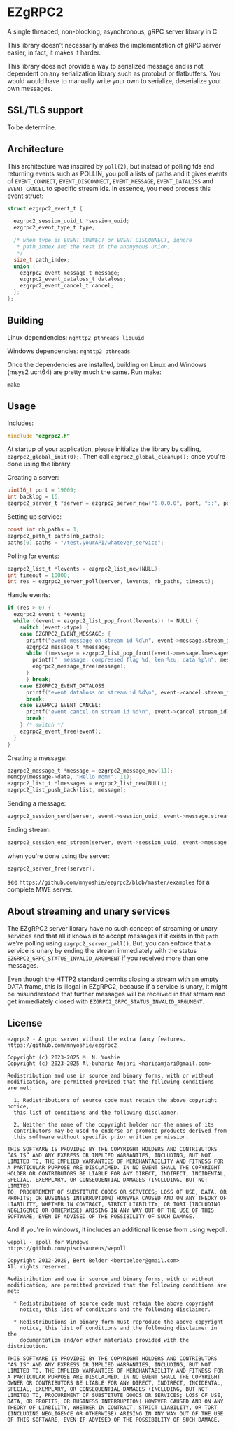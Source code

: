 # EZgRPC2

A single threaded, non-blocking, asynchronous, gRPC server library in C.

This library doesn't necessarily makes the implementation of gRPC server easier, in fact,
it makes it harder.

This library does not provide a way to serialized message and is not dependent on any serialization
library such as protobuf or flatbuffers. You would would have to manually write your own to
serialize, deserialize your own messages.

## SSL/TLS support

To be determine.

## Architecture

This architecture was inspired by `poll(2)`, but instead of polling fds
and returning events such as POLLIN, you poll a lists of paths and it
gives events of `EVENT_CONNECT`, `EVENT_DISCONNECT`, `EVENT_MESSAGE`,
`EVENT_DATALOSS` and `EVENT_CANCEL` to specific stream ids. In essence,
you need process this event struct:
```c
struct ezgrpc2_event_t {

  ezgrpc2_session_uuid_t *session_uuid;
  ezgrpc2_event_type_t type;

  /* when type is EVENT_CONNECT or EVENT_DISCONNECT, ignore
   * path_index and the rest in the anonymous union.
   */
  size_t path_index;
  union {
    ezgrpc2_event_message_t message;
    ezgrpc2_event_dataloss_t dataloss;
    ezgrpc2_event_cancel_t cancel;
  };
};
```

## Building

Linux dependencies: `nghttp2 pthreads libuuid`

Windows dependencies: `nghttp2 pthreads`

Once the dependencies are installed, building on Linux and Windows (msys2
ucrt64) are pretty much the same. Run make:
```
make
```

## Usage

Includes:
```c
#include "ezgrpc2.h"
```

At startup of your application, please initialize the library by calling,
`ezgrpc2_global_init(0);`. Then call `ezgrpc2_global_cleanup();` once you're done
using the library.

Creating a server:
```c
uint16_t port = 19009;
int backlog = 16;
ezgrpc2_server_t *server = ezgrpc2_server_new("0.0.0.0", port, "::", port, backlog, NULL, NULL);
```

Setting up service:
```c
const int nb_paths = 1;
ezgrpc2_path_t paths[nb_paths];
paths[0].paths = "/test.yourAPI/whatever_service";
```

Polling for events:
```c
ezgrpc2_list_t *levents = ezgrpc2_list_new(NULL);
int timeout = 10000;
int res = ezgrpc2_server_poll(server, levents, nb_paths, timeout);
```

Handle events:
```c
if (res > 0) {
  ezgrpc2_event_t *event;
  while ((event = ezgrpc2_list_pop_front(levents)) != NULL) {
    switch (event->type) {
    case EZGRPC2_EVENT_MESSAGE: {
      printf("event message on stream id %d\n", event->message.stream_id);
      ezgrpc2_message_t *message;
      while ((message = ezgrpc2_list_pop_front(event->message.lmessages)) != NULL) {
        printf("  message: compressed flag %d, len %zu, data %p\n", message->is_compressed, message->len, message->data);
        ezgrpc2_message_free(message);
      }
      } break;
    case EZGRPC2_EVENT_DATALOSS:
      printf("event dataloss on stream id %d\n", event->cancel.stream_id);
      break;
    case EZGRPC2_EVENT_CANCEL:
      printf("event cancel on stream id %d\n", event->cancel.stream_id);
      break;
    } /* switch */
    ezgrpc2_event_free(event);
  }
}
```

Creating a message:
```c
ezgrpc2_message_t *message = ezgrpc2_message_new(11);
memcpy(message->data, "Hello mom!", 11);
ezgrpc2_list_t *lmessages = ezgrpc2_list_new(NULL);
ezgrpc2_list_push_back(list, message);
```

Sending a message:
```c
ezgrpc2_session_send(server, event->session_uuid, event->message.stream_id, lmessages);
```

Ending stream:
```c
ezgrpc2_session_end_stream(server, event->session_uuid, event->message.stream_id, EZGRPC2_STATUS_OK);
```

when you're done using tbe server:
```c
ezgrpc2_server_free(server);
```

see `https://github.com/mnyoshie/ezgrpc2/blob/master/examples` for a complete
MWE server.

## About streaming and unary services

The EZgRPC2 server library have no such concept of streaming or unary
services and that all it knows is to accept messages if it exists in
the `path` we're polling using `ezgrpc2_server_poll()`. But, you can
enforce that a service is unary by ending the stream immediately with the status
`EZGRPC2_GRPC_STATUS_INVALID_ARGUMENT` if you received more than one messages.

Even though the HTTP2 standard permits closing a stream with an empty DATA
frame, this is illegal in EZgRPC2, because if a service is unary, it might
be misunderstood that further messages will be received in that stream
and get immediately closed with `EZGRPC2_GRPC_STATUS_INVALID_ARGUMENT`.


## License
```
ezgrpc2 - A grpc server without the extra fancy features.
https://github.com/mnyoshie/ezgrpc2

Copyright (c) 2023-2025 M. N. Yoshie
Copyright (c) 2023-2025 Al-buharie Amjari <harieamjari@gmail.com>

Redistribution and use in source and binary forms, with or without
modification, are permitted provided that the following conditions
are met:

  1. Redistributions of source code must retain the above copyright notice,
  this list of conditions and the following disclaimer.

  2. Neither the name of the copyright holder nor the names of its
  contributors may be used to endorse or promote products derived from
  this software without specific prior written permission.

THIS SOFTWARE IS PROVIDED BY THE COPYRIGHT HOLDERS AND CONTRIBUTORS
“AS IS” AND ANY EXPRESS OR IMPLIED WARRANTIES, INCLUDING, BUT NOT
LIMITED TO, THE IMPLIED WARRANTIES OF MERCHANTABILITY AND FITNESS FOR
A PARTICULAR PURPOSE ARE DISCLAIMED. IN NO EVENT SHALL THE COPYRIGHT
HOLDER OR CONTRIBUTORS BE LIABLE FOR ANY DIRECT, INDIRECT, INCIDENTAL,
SPECIAL, EXEMPLARY, OR CONSEQUENTIAL DAMAGES (INCLUDING, BUT NOT LIMITED
TO, PROCUREMENT OF SUBSTITUTE GOODS OR SERVICES; LOSS OF USE, DATA, OR
PROFITS; OR BUSINESS INTERRUPTION) HOWEVER CAUSED AND ON ANY THEORY OF
LIABILITY, WHETHER IN CONTRACT, STRICT LIABILITY, OR TORT (INCLUDING
NEGLIGENCE OR OTHERWISE) ARISING IN ANY WAY OUT OF THE USE OF THIS
SOFTWARE, EVEN IF ADVISED OF THE POSSIBILITY OF SUCH DAMAGE.
```

And if you're in windows, it includes an additional license from using
wepoll.
```
wepoll - epoll for Windows
https://github.com/piscisaureus/wepoll

Copyright 2012-2020, Bert Belder <bertbelder@gmail.com>
All rights reserved.

Redistribution and use in source and binary forms, with or without
modification, are permitted provided that the following conditions are
met:

  * Redistributions of source code must retain the above copyright
    notice, this list of conditions and the following disclaimer.

  * Redistributions in binary form must reproduce the above copyright
    notice, this list of conditions and the following disclaimer in the
    documentation and/or other materials provided with the distribution.

THIS SOFTWARE IS PROVIDED BY THE COPYRIGHT HOLDERS AND CONTRIBUTORS
"AS IS" AND ANY EXPRESS OR IMPLIED WARRANTIES, INCLUDING, BUT NOT
LIMITED TO, THE IMPLIED WARRANTIES OF MERCHANTABILITY AND FITNESS FOR
A PARTICULAR PURPOSE ARE DISCLAIMED. IN NO EVENT SHALL THE COPYRIGHT
OWNER OR CONTRIBUTORS BE LIABLE FOR ANY DIRECT, INDIRECT, INCIDENTAL,
SPECIAL, EXEMPLARY, OR CONSEQUENTIAL DAMAGES (INCLUDING, BUT NOT
LIMITED TO, PROCUREMENT OF SUBSTITUTE GOODS OR SERVICES; LOSS OF USE,
DATA, OR PROFITS; OR BUSINESS INTERRUPTION) HOWEVER CAUSED AND ON ANY
THEORY OF LIABILITY, WHETHER IN CONTRACT, STRICT LIABILITY, OR TORT
(INCLUDING NEGLIGENCE OR OTHERWISE) ARISING IN ANY WAY OUT OF THE USE
OF THIS SOFTWARE, EVEN IF ADVISED OF THE POSSIBILITY OF SUCH DAMAGE.
```
